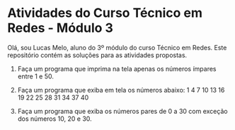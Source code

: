 # Atividades do Curso Técnico em Redes - Módulo 3

Olá, sou Lucas Melo, aluno do 3º módulo do curso Técnico em Redes. Este repositório contém as soluções para as atividades propostas.

1) Faça um programa que imprima na tela apenas os números ímpares entre 1 e 50.

2) Faça um programa que exiba em tela os números abaixo:
1
4
7
10
13
16
19
22
25
28
31
34
37
40

3) Faça um programa que exiba os números pares de 0 a 30 com exceção dos números 10, 20 e 30.

